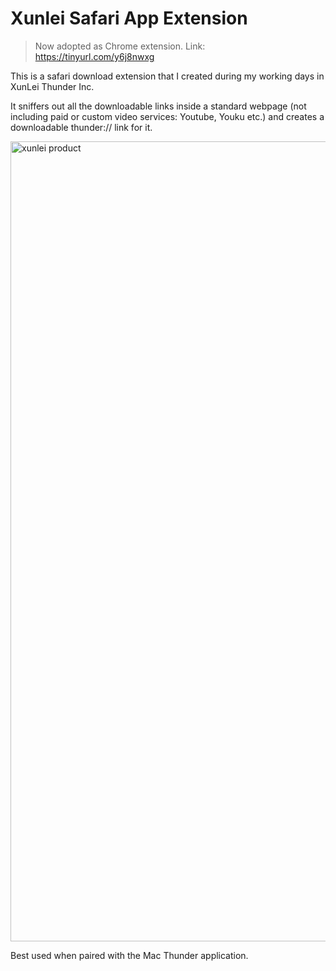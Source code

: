 # Xunlei Safari App Extension

> Now adopted as Chrome extension. Link: https://tinyurl.com/y6j8nwxg

This is a safari download extension that I created during my working days in XunLei Thunder Inc. 

It sniffers out all the downloadable links inside a standard webpage (not including paid or custom video services: Youtube, Youku etc.)
and creates a downloadable thunder:// link for it.

<img width="1280" alt="xunlei product" src="https://user-images.githubusercontent.com/5698518/28357238-4ead5782-6c9d-11e7-800d-2f1ed2242135.png">


Best used when paired with the Mac Thunder application.
